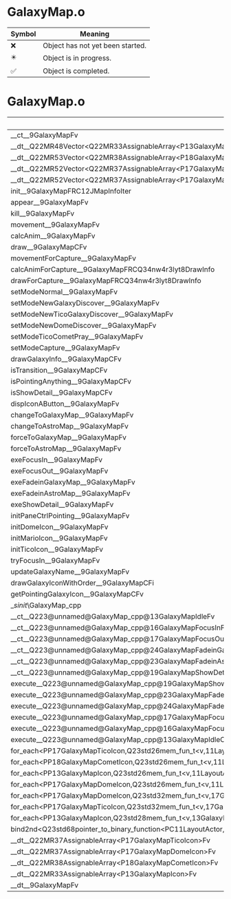 # GalaxyMap.o
| Symbol | Meaning 
| ------------- | ------------- 
| :x: | Object has not yet been started. 
| :eight_pointed_black_star: | Object is in progress. 
| :white_check_mark: | Object is completed. 


# GalaxyMap.o
| Symbol | Decompiled? |
| ------------- | ------------- |
| __ct__9GalaxyMapFv | :x: |
| __dt__Q22MR48Vector&lt;Q22MR33AssignableArray&lt;P13GalaxyMapIcon&gt;&gt;Fv | :x: |
| __dt__Q22MR53Vector&lt;Q22MR38AssignableArray&lt;P18GalaxyMapCometIcon&gt;&gt;Fv | :x: |
| __dt__Q22MR52Vector&lt;Q22MR37AssignableArray&lt;P17GalaxyMapDomeIcon&gt;&gt;Fv | :x: |
| __dt__Q22MR52Vector&lt;Q22MR37AssignableArray&lt;P17GalaxyMapTicoIcon&gt;&gt;Fv | :x: |
| init__9GalaxyMapFRC12JMapInfoIter | :x: |
| appear__9GalaxyMapFv | :x: |
| kill__9GalaxyMapFv | :x: |
| movement__9GalaxyMapFv | :x: |
| calcAnim__9GalaxyMapFv | :x: |
| draw__9GalaxyMapCFv | :x: |
| movementForCapture__9GalaxyMapFv | :x: |
| calcAnimForCapture__9GalaxyMapFRCQ34nw4r3lyt8DrawInfo | :x: |
| drawForCapture__9GalaxyMapFRCQ34nw4r3lyt8DrawInfo | :x: |
| setModeNormal__9GalaxyMapFv | :x: |
| setModeNewGalaxyDiscover__9GalaxyMapFv | :x: |
| setModeNewTicoGalaxyDiscover__9GalaxyMapFv | :x: |
| setModeNewDomeDiscover__9GalaxyMapFv | :x: |
| setModeTicoCometPray__9GalaxyMapFv | :x: |
| setModeCapture__9GalaxyMapFv | :x: |
| drawGalaxyInfo__9GalaxyMapCFv | :x: |
| isTransition__9GalaxyMapCFv | :x: |
| isPointingAnything__9GalaxyMapCFv | :x: |
| isShowDetail__9GalaxyMapCFv | :x: |
| dispIconAButton__9GalaxyMapFv | :x: |
| changeToGalaxyMap__9GalaxyMapFv | :x: |
| changeToAstroMap__9GalaxyMapFv | :x: |
| forceToGalaxyMap__9GalaxyMapFv | :x: |
| forceToAstroMap__9GalaxyMapFv | :x: |
| exeFocusIn__9GalaxyMapFv | :x: |
| exeFocusOut__9GalaxyMapFv | :x: |
| exeFadeinGalaxyMap__9GalaxyMapFv | :x: |
| exeFadeinAstroMap__9GalaxyMapFv | :x: |
| exeShowDetail__9GalaxyMapFv | :x: |
| initPaneCtrlPointing__9GalaxyMapFv | :x: |
| initDomeIcon__9GalaxyMapFv | :x: |
| initMarioIcon__9GalaxyMapFv | :x: |
| initTicoIcon__9GalaxyMapFv | :x: |
| tryFocusIn__9GalaxyMapFv | :x: |
| updateGalaxyName__9GalaxyMapFv | :x: |
| drawGalaxyIconWithOrder__9GalaxyMapCFi | :x: |
| getPointingGalaxyIcon__9GalaxyMapCFv | :x: |
| __sinit_\GalaxyMap_cpp | :x: |
| __ct__Q223@unnamed@GalaxyMap_cpp@13GalaxyMapIdleFv | :x: |
| __ct__Q223@unnamed@GalaxyMap_cpp@16GalaxyMapFocusInFv | :x: |
| __ct__Q223@unnamed@GalaxyMap_cpp@17GalaxyMapFocusOutFv | :x: |
| __ct__Q223@unnamed@GalaxyMap_cpp@24GalaxyMapFadeinGalaxyMapFv | :x: |
| __ct__Q223@unnamed@GalaxyMap_cpp@23GalaxyMapFadeinAstroMapFv | :x: |
| __ct__Q223@unnamed@GalaxyMap_cpp@19GalaxyMapShowDetailFv | :x: |
| execute__Q223@unnamed@GalaxyMap_cpp@19GalaxyMapShowDetailCFP5Spine | :x: |
| execute__Q223@unnamed@GalaxyMap_cpp@23GalaxyMapFadeinAstroMapCFP5Spine | :x: |
| execute__Q223@unnamed@GalaxyMap_cpp@24GalaxyMapFadeinGalaxyMapCFP5Spine | :x: |
| execute__Q223@unnamed@GalaxyMap_cpp@17GalaxyMapFocusOutCFP5Spine | :x: |
| execute__Q223@unnamed@GalaxyMap_cpp@16GalaxyMapFocusInCFP5Spine | :x: |
| execute__Q223@unnamed@GalaxyMap_cpp@13GalaxyMapIdleCFP5Spine | :x: |
| for_each&lt;PP17GalaxyMapTicoIcon,Q23std26mem_fun_t&lt;v,11LayoutActor&gt;&gt;__3stdFPP17GalaxyMapTicoIconPP17GalaxyMapTicoIconQ23std26mem_fun_t&lt;v,11LayoutActor&gt;_Q23std26mem_fun_t&lt;v,11LayoutActor&gt; | :x: |
| for_each&lt;PP18GalaxyMapCometIcon,Q23std26mem_fun_t&lt;v,11LayoutActor&gt;&gt;__3stdFPP18GalaxyMapCometIconPP18GalaxyMapCometIconQ23std26mem_fun_t&lt;v,11LayoutActor&gt;_Q23std26mem_fun_t&lt;v,11LayoutActor&gt; | :x: |
| for_each&lt;PP13GalaxyMapIcon,Q23std26mem_fun_t&lt;v,11LayoutActor&gt;&gt;__3stdFPP13GalaxyMapIconPP13GalaxyMapIconQ23std26mem_fun_t&lt;v,11LayoutActor&gt;_Q23std26mem_fun_t&lt;v,11LayoutActor&gt; | :x: |
| for_each&lt;PP17GalaxyMapDomeIcon,Q23std26mem_fun_t&lt;v,11LayoutActor&gt;&gt;__3stdFPP17GalaxyMapDomeIconPP17GalaxyMapDomeIconQ23std26mem_fun_t&lt;v,11LayoutActor&gt;_Q23std26mem_fun_t&lt;v,11LayoutActor&gt; | :x: |
| for_each&lt;PP17GalaxyMapDomeIcon,Q23std32mem_fun_t&lt;v,17GalaxyMapDomeIcon&gt;&gt;__3stdFPP17GalaxyMapDomeIconPP17GalaxyMapDomeIconQ23std32mem_fun_t&lt;v,17GalaxyMapDomeIcon&gt;_Q23std32mem_fun_t&lt;v,17GalaxyMapDomeIcon&gt; | :x: |
| for_each&lt;PP17GalaxyMapTicoIcon,Q23std32mem_fun_t&lt;v,17GalaxyMapTicoIcon&gt;&gt;__3stdFPP17GalaxyMapTicoIconPP17GalaxyMapTicoIconQ23std32mem_fun_t&lt;v,17GalaxyMapTicoIcon&gt;_Q23std32mem_fun_t&lt;v,17GalaxyMapTicoIcon&gt; | :x: |
| for_each&lt;PP13GalaxyMapIcon,Q23std28mem_fun_t&lt;v,13GalaxyMapIcon&gt;&gt;__3stdFPP13GalaxyMapIconPP13GalaxyMapIconQ23std28mem_fun_t&lt;v,13GalaxyMapIcon&gt;_Q23std28mem_fun_t&lt;v,13GalaxyMapIcon&gt; | :x: |
| bind2nd&lt;Q23std68pointer_to_binary_function&lt;PC11LayoutActor,RCQ34nw4r3lyt8DrawInfo,v&gt;,Q34nw4r3lyt8DrawInfo&gt;__3stdFRCQ23std68pointer_to_binary_function&lt;PC11LayoutActor,RCQ34nw4r3lyt8DrawInfo,v&gt;RCQ34nw4r3lyt8DrawInfo_Q23std110binder2nd&lt;Q23std68pointer_to_binary_function&lt;PC11LayoutActor,RCQ34nw4r3lyt8DrawInfo,v&gt;,RCQ34nw4r3lyt8DrawInfo&gt; | :x: |
| __dt__Q22MR37AssignableArray&lt;P17GalaxyMapTicoIcon&gt;Fv | :x: |
| __dt__Q22MR37AssignableArray&lt;P17GalaxyMapDomeIcon&gt;Fv | :x: |
| __dt__Q22MR38AssignableArray&lt;P18GalaxyMapCometIcon&gt;Fv | :x: |
| __dt__Q22MR33AssignableArray&lt;P13GalaxyMapIcon&gt;Fv | :x: |
| __dt__9GalaxyMapFv | :x: |
